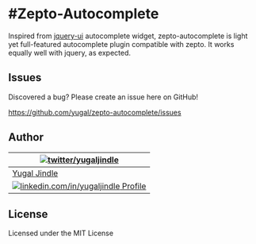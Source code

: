 #Zepto-Autocomplete
===================

Inspired from [jquery-ui](http://api.jqueryui.com/) autocomplete widget, zepto-autocomplete is light yet full-featured autocomplete plugin compatible with zepto. It works equally well with jquery, as expected.

Issues
------

Discovered a bug? Please create an issue here on GitHub!

https://github.com/yugal/zepto-autocomplete/issues

Author
------
| [![twitter/yugaljindle](https://www.gravatar.com/avatar/19c28676f977300166c0f35f41a9aae0?s=90)](http://twitter.com/yugaljindle "Follow @yugaljindle on Twitter") |
|---|
| [Yugal Jindle](http://stackoverflow.com/users/731963/yugal-jindle "Stackoverflow !") |
| [![linkedin.com/in/yugaljindle](http://s.c.lnkd.licdn.com/scds/common/u/img/webpromo/btn_in_20x15.png) Profile](http://www.linkedin.com/in/yugaljindle "Connect on LinkedIn") |

License
-------

Licensed under the MIT License